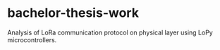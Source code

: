 # bachelor-thesis-work
Analysis of LoRa communication protocol on physical layer using LoPy microcontrollers.
